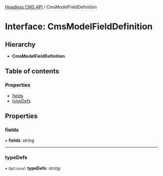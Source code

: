 [Headless CMS API](../index) / CmsModelFieldDefinition

# Interface: CmsModelFieldDefinition

## Hierarchy

* **CmsModelFieldDefinition**

## Table of contents

### Properties

- [fields](cmsmodelfielddefinition.md#fields)
- [typeDefs](cmsmodelfielddefinition.md#typedefs)

## Properties

### fields

• **fields**: *string*

___

### typeDefs

• `Optional` **typeDefs**: *string*
